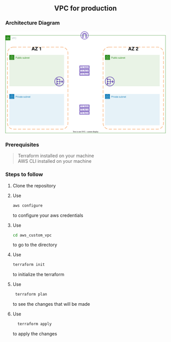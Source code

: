 ## <center> VPC for production </center>

### Architecture Diagram

![Architecture Diagram](./assets/custom_vpc.svg)

### Prerequisites

> Terraform installed on your machine <br />
> AWS CLI installed on your machine

### Steps to follow

1. Clone the repository

2. Use

   ```bash
   aws configure
   ```

   to configure your aws credentials

3. Use

   ```bash
   cd aws_custom_vpc
   ```

   to go to the directory

4. Use

   ```bash
   terraform init
   ```

   to initialize the terraform

5. Use

   ```bash
    terraform plan
   ```

   to see the changes that will be made

6. Use
   ```bash
     terraform apply
   ```
   to apply the changes
